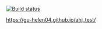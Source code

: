 [![Build status](https://ci.appveyor.com/api/projects/status/tnc6ifhp0e27rmqw/branch/master?svg=true)](https://ci.appveyor.com/project/helen04/ahj_test/branch/master)

https://gu-helen04.github.io/ahj_test/